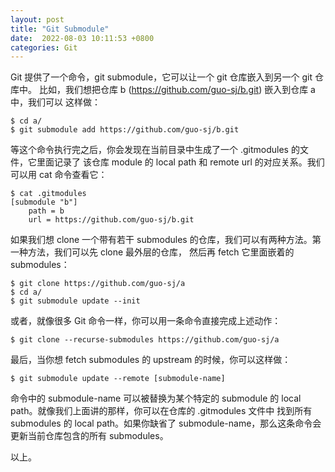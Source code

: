 ```yaml
---
layout: post
title: "Git Submodule"
date:  2022-08-03 10:11:53 +0800
categories: Git
---
```


Git 提供了一个命令，git submodule，它可以让一个 git 仓库嵌入到另一个 git 仓库中。
比如，我们想把仓库 b (https://github.com/guo-sj/b.git) 嵌入到仓库 a 中，我们可以
这样做：
```
$ cd a/
$ git submodule add https://github.com/guo-sj/b.git
```

等这个命令执行完之后，你会发现在当前目录中生成了一个 .gitmodules 的文件，它里面记录了
该仓库 module 的 local path 和 remote url 的对应关系。我们可以用 cat 命令查看它：
```
$ cat .gitmodules
[submodule "b"]
    path = b
    url = https://github.com/guo-sj/b.git
```

如果我们想 clone 一个带有若干 submodules 的仓库，我们可以有两种方法。第一种方法，我们可以先 clone 最外层的仓库，
然后再 fetch 它里面嵌着的 submodules：
```
$ git clone https://github.com/guo-sj/a
$ cd a/
$ git submodule update --init
```

或者，就像很多 Git 命令一样，你可以用一条命令直接完成上述动作：
```
$ git clone --recurse-submodules https://github.com/guo-sj/a
```

最后，当你想 fetch submodules 的 upstream 的时候，你可以这样做：
```
$ git submodule update --remote [submodule-name]
```

命令中的 submodule-name 可以被替换为某个特定的 submodule 的 local path。就像我们上面讲的那样，你可以在仓库的 .gitmodules 文件中
找到所有 submodules 的 local path。如果你缺省了 submodule-name，那么这条命令会更新当前仓库包含的所有 submodules。

以上。
